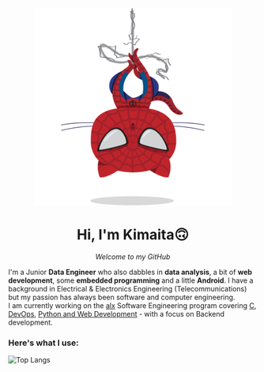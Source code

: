 <div align="center">
<img src="images/spidertocat.png" height=400 alt="Kimaita's octocat"/>
  
# Hi, I'm Kimaita🙃
_Welcome to my GitHub_
</div>

I'm a Junior **Data Engineer** who also dabbles in **data analysis**, a bit of **web development**, some **embedded programming** and a little **Android**. I have a background in Electrical & Electronics Engineering (Telecommunications) but my passion has always been software and computer engineering.  
I am currently working on the [alx](https://www.alxafrica.com) Software Engineering program covering [C](https://github.com/kimaita/alx-low_level_programming), [DevOps](https://github.com/kimaita/alx-system_engineering-devops), [Python and Web Development](https://github.com/kimaita/alx-higher_level_programming) - with a focus on Backend development.

### Here's what I use:

![Top Langs](https://github-readme-stats.vercel.app/api/top-langs/?username=kimaita&size_weight=0.4&count_weight=0.6&hide_progress=true&theme=radical)
